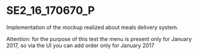 # SE2_16_170670_P
Implementation of the mockup realized about meals delivery system.

Attention: for the purpose of this test the menu is present only for January 2017, so via the UI you can add order only for January 2017
